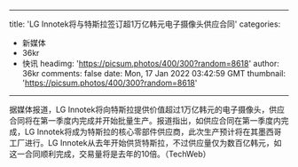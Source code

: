 
---
title: 'LG Innotek将与特斯拉签订超1万亿韩元电子摄像头供应合同'
categories: 
 - 新媒体
 - 36kr
 - 快讯
headimg: 'https://picsum.photos/400/300?random=8618'
author: 36kr
comments: false
date: Mon, 17 Jan 2022 03:42:59 GMT
thumbnail: 'https://picsum.photos/400/300?random=8618'
---

<div>   
据媒体报道，LG Innotek将向特斯拉提供价值超过1万亿韩元的电子摄像头，供应合同将在第一季度内完成并开始批量生产。报道指出，如供应合同在第一季度内完成，LG Innotek将成为特斯拉的核心零部件供应商，此次生产预计将在其墨西哥工厂进行。LG Innotek从去年开始供货特斯拉，不过供应量仅为数百亿韩元，如这一合同顺利完成，交易量将是去年的10倍。（TechWeb）  
</div>
            